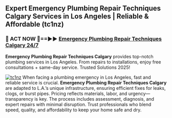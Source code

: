 ## Expert Emergency Plumbing Repair Techniques Calgary Services in Los Angeles | Reliable & Affordable (tc1nz)  

<h3>🚿 ACT NOW 🌟==►► <a href="https://tinyurl.com/2ne6vx2x" rel="nofollow">Emergency Plumbing Repair Techniques Calgary 24/7</a></h3>

**Emergency Plumbing Repair Techniques Calgary** provides top-notch plumbing services in Los Angeles. From repairs to installations, enjoy free consultations + same-day service. Trusted Solutions 2025!

[![tc1nz](https://i.imgur.com/4PFF4AK.jpeg)](https://tinyurl.com/2ne6vx2x)
When facing a plumbing emergency in Los Angeles, fast and reliable service is crucial. **Emergency Plumbing Repair Techniques Calgary** are adapted to L.A.’s unique infrastructure, ensuring efficient fixes for leaks, clogs, or burst pipes. Pricing reflects materials, labor, and urgency—transparency is key. The process includes assessment, diagnosis, and expert repairs with minimal disruption. Trust professionals who blend speed, quality, and affordability to keep your home safe and dry.